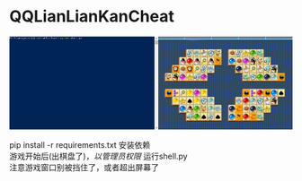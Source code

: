 # QQLianLianKanCheat
![demo](https://raw.githubusercontent.com/ZhangFengze/QQLianLianKanCheat/b46f497088b7c1d401c610999f18b9d0b653babc/demo.gif "demo")


pip install -r requirements.txt 安装依赖  
游戏开始后(出棋盘了)，*以管理员权限* 运行shell.py  
注意游戏窗口别被挡住了，或者超出屏幕了  